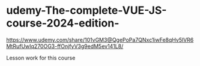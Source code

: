 # udemy-The-complete-VUE-JS-course-2024-edition-
https://www.udemy.com/share/101vGM3@QgePoPa7QNxc1iwFe8qHv5lVR6MtRufUwIq270OG3-ffOnjfyV3g9edM5ev141L8/

Lesson work for this course

